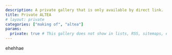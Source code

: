 ```yaml
---
description: A private gallery that is only available by direct link.
title: Private ALTEA
# layout: private
categories: ["making of", "altea"]
params:
  private: true # This gallery does not show in lists, RSS, sitemaps, etc. On list pages, use cascade to hide descendants.
---
```

ehehhae